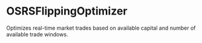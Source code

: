 # OSRSFlippingOptimizer
Optimizes real-time market trades based on available capital and number of available trade windows.

